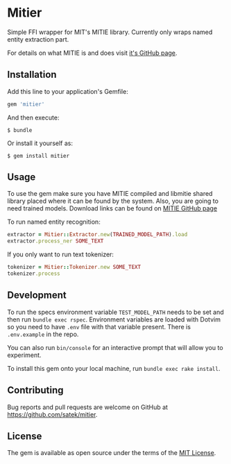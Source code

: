 # Mitier

Simple FFI wrapper for MIT's MITIE library. Currently only wraps named entity
extraction part.

For details on what MITIE is and does visit [it's GitHub page](https://github.com/mit-nlp/MITIE).

## Installation

Add this line to your application's Gemfile:

```ruby
gem 'mitier'
```

And then execute:

    $ bundle

Or install it yourself as:

    $ gem install mitier

## Usage

To use the gem make sure you have MITIE compiled and libmitie shared library placed where it can be found by the system.
Also, you are going to need trained models. Download links can be found on [MITIE GitHub page](https://github.com/mit-nlp/MITIE)

To run named entity recognition:

```ruby
extractor = Mitier::Extractor.new(TRAINED_MODEL_PATH).load
extractor.process_ner SOME_TEXT
```

If you only want to run text tokenizer:

```ruby
tokenizer = Mitier::Tokenizer.new SOME_TEXT
tokenizer.process
```

## Development

To run the specs environment variable `TEST_MODEL_PATH` needs to be set and then run `bundle exec rspec`. Environment variables are loaded with Dotvim so you need to have `.env` file with that variable present. There is `.env.example` in the repo.

You can also run `bin/console` for an interactive prompt that will allow you to experiment.

To install this gem onto your local machine, run `bundle exec rake install`.


## Contributing

Bug reports and pull requests are welcome on GitHub at https://github.com/satek/mitier.


## License

The gem is available as open source under the terms of the [MIT License](http://opensource.org/licenses/MIT).

